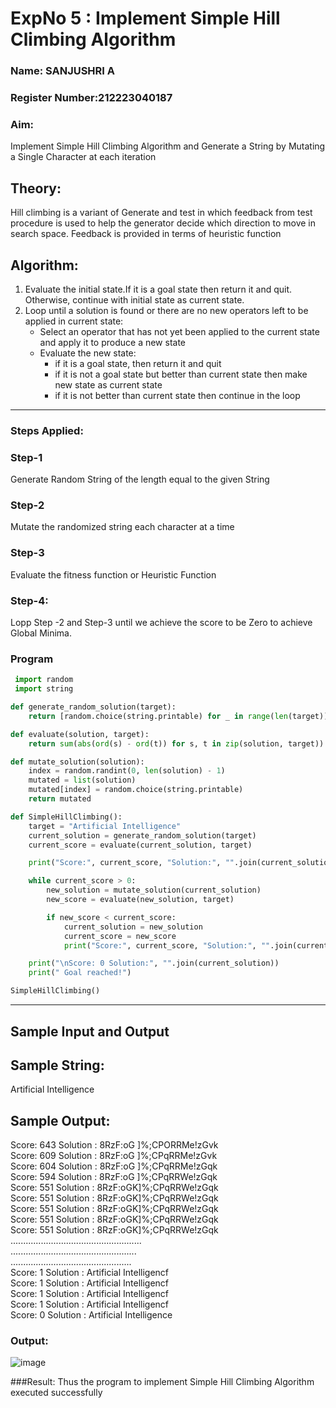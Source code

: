 <h1>ExpNo 5 : Implement Simple Hill Climbing Algorithm</h1> 
<h3>Name: SANJUSHRI A </h3>
<h3>Register Number:212223040187 </h3>
<H3>Aim:</H3>
<p>Implement Simple Hill Climbing Algorithm and Generate a String by Mutating a Single Character at each iteration </p>
<h2> Theory: </h2>
<p>Hill climbing is a variant of Generate and test in which feedback from test procedure is used to help the generator decide which direction to move in search space.
Feedback is provided in terms of heuristic function
</p>


<h2>Algorithm:</h2>
<p>
<ol>
 <li> Evaluate the initial state.If it is a goal state then return it and quit. Otherwise, continue with initial state as current state.</li> 
<li>Loop until a solution is found or there are no new operators left to be applied in current state:
<ul><li>Select an operator that has not yet been applied to the current state and apply it to produce a new state</li>
<li>Evaluate the new state:
  <ul>
<li>if it is a goal state, then return it and quit</li>
<li>if it is not a goal state but better than current state then make new state as current state</li>
<li>if it is not better than current state then continue in the loop</li>
    </ul>
</li>
</ul>
</li>
</ol>

</p>
<hr>
<h3> Steps Applied:</h3>
<h3>Step-1</h3>
<p> Generate Random String of the length equal to the given String</p>
<h3>Step-2</h3>
<p>Mutate the randomized string each character at a time</p>
<h3>Step-3</h3>
<p> Evaluate the fitness function or Heuristic Function</p>
<h3>Step-4:</h3>
<p> Lopp Step -2 and Step-3  until we achieve the score to be Zero to achieve Global Minima.</p>

### Program

```python
 import random
 import string

def generate_random_solution(target):
    return [random.choice(string.printable) for _ in range(len(target))]

def evaluate(solution, target):
    return sum(abs(ord(s) - ord(t)) for s, t in zip(solution, target))

def mutate_solution(solution):
    index = random.randint(0, len(solution) - 1)
    mutated = list(solution)
    mutated[index] = random.choice(string.printable)
    return mutated

def SimpleHillClimbing():
    target = "Artificial Intelligence"
    current_solution = generate_random_solution(target)
    current_score = evaluate(current_solution, target)

    print("Score:", current_score, "Solution:", "".join(current_solution))

    while current_score > 0:
        new_solution = mutate_solution(current_solution)
        new_score = evaluate(new_solution, target)

        if new_score < current_score:
            current_solution = new_solution
            current_score = new_score
            print("Score:", current_score, "Solution:", "".join(current_solution))

    print("\nScore: 0 Solution:", "".join(current_solution))
    print(" Goal reached!")

SimpleHillClimbing()


```

<hr>
<h2>Sample Input and Output</h2>
<h2>Sample String:</h2> Artificial Intelligence
<h2>Sample Output:</h2>
Score: 643  Solution :  8RzF:oG ]%;CPORRMe!zGvk<br>
Score: 609  Solution :  8RzF:oG ]%;CPqRRMe!zGvk<br>
Score: 604  Solution :  8RzF:oG ]%;CPqRRMe!zGqk<br>
Score: 594  Solution :  8RzF:oG ]%;CPqRRWe!zGqk<br>
Score: 551  Solution :  8RzF:oGK]%;CPqRRWe!zGqk<br>
Score: 551  Solution :  8RzF:oGK]%;CPqRRWe!zGqk<br>
Score: 551  Solution :  8RzF:oGK]%;CPqRRWe!zGqk<br>
Score: 551  Solution :  8RzF:oGK]%;CPqRRWe!zGqk<br>
Score: 551  Solution :  8RzF:oGK]%;CPqRRWe!zGqk<br>
....................................................<br>
..................................................<br>
................................................<br>
Score: 1  Solution :  Artificial Intelligencf<br>
Score: 1  Solution :  Artificial Intelligencf<br>
Score: 1  Solution :  Artificial Intelligencf<br>
Score: 1  Solution :  Artificial Intelligencf<br>
Score: 0  Solution :  Artificial Intelligence<br>


### Output:

![image](https://github.com/user-attachments/assets/ecc1dddb-95e8-4f9d-a5a0-2d100804fcf9)

###Result:
    Thus the program to implement Simple Hill Climbing Algorithm executed successfully


